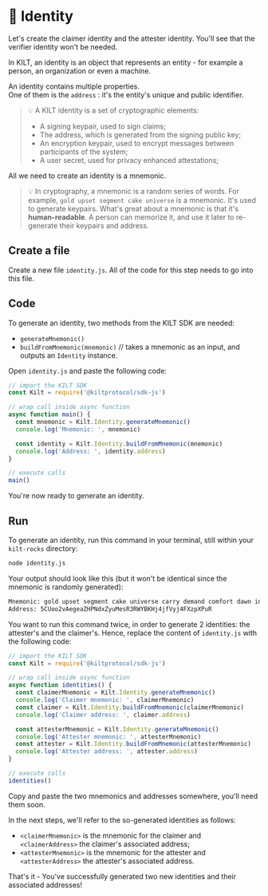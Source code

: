 # 👤 Identity

Let's create the <span class="label-role claimer">claimer</span> identity and the <span class="label-role attester">attester</span> identity. You'll see that the <span class="label-role verifier">verifier</span> identity won't be needed.

In KILT, an identity is an object that represents an entity - for example a person, an organization or even a machine.

An identity contains multiple properties.  
One of them is the `address` : it's the entity's unique and public identifier.

> 💡 A KILT identity is a set of cryptographic elements:
>
> - A signing keypair, used to sign claims;
> - The address, which is generated from the signing public key;
> - An encryption keypair, used to encrypt messages between participants of the system;
> - A user secret, used for privacy enhanced attestations;

All we need to create an identity is a mnemonic.

> 💡 In cryptography, a mnemonic is a random series of words. For example, `gold upset segment cake universe` is a mnemonic. It's used to generate keypairs. What's great about a mnemonic is that it's **human-readable**. A person can memorize it, and use it later to re-generate their keypairs and address.

## Create a file

Create a new file `identity.js`.
All of the code for this step needs to go into this file.

## Code

To generate an identity, two methods from the KILT SDK are needed:

- `generateMnemonic()`
- `buildFromMnemonic(mnemonic)` // takes a mnemonic as an input, and outputs an `Identity` instance.

Open `identity.js` and paste the following code:

<!-- copy and paste 🚧 1️⃣ identity_example from 1_identity.ts -->

<!-- IMPORTANT ❗️ Respect the UNCOMMENT-LINE and REMOVE-LINE comments -->

```javascript
// import the KILT SDK
const Kilt = require('@kiltprotocol/sdk-js')

// wrap call inside async function
async function main() {
  const mnemonic = Kilt.Identity.generateMnemonic()
  console.log('Mnemonic: ', mnemonic)

  const identity = Kilt.Identity.buildFromMnemonic(mnemonic)
  console.log('Address: ', identity.address)
}

// execute calls
main()
```

You're now ready to generate an identity.

## Run

To generate an identity, run this command in your terminal, still within your `kilt-rocks` directory:

```bash
node identity.js
```

Your output should look like this (but it won't be identical since the mnemonic is randomly generated):

```bash
Mnemonic: gold upset segment cake universe carry demand comfort dawn invite element capital
Address: 5CUoo2vAegeaZHPNdxZyuMesR3RWYBKHj4jfVyj4FXzpXPuR
```

You want to run this command twice, in order to generate 2 identities: the <span class="label-role attester">attester</span>'s and the <span class="label-role claimer">claimer</span>'s. Hence, replace the content of `identity.js` with the following code:

<!-- copy and paste 🚧 2️⃣ identities_example from 1_identity.ts -->

<!-- IMPORTANT ❗️ Respect the UNCOMMENT-LINE and REMOVE-LINE comments -->

```javascript
// import the KILT SDK
const Kilt = require('@kiltprotocol/sdk-js')

// wrap call inside async function
async function identities() {
  const claimerMnemonic = Kilt.Identity.generateMnemonic()
  console.log('Claimer mnemonic: ', claimerMnemonic)
  const claimer = Kilt.Identity.buildFromMnemonic(claimerMnemonic)
  console.log('Claimer address: ', claimer.address)

  const attesterMnemonic = Kilt.Identity.generateMnemonic()
  console.log('Attester mnemonic: ', attesterMnemonic)
  const attester = Kilt.Identity.buildFromMnemonic(attesterMnemonic)
  console.log('Attester address: ', attester.address)
}

// execute calls
identities()
```

Copy and paste the two mnemonics and addresses somewhere, you'll need them soon.

In the next steps, we'll refer to the so-generated identities as follows:

- `<claimerMnemonic>` is the mnemonic for the claimer and `<claimerAddress>` the claimer's associated address;
- `<attesterMnemonic>` is the mnemonic for the attester and `<attesterAddress>` the attester's associated address.

That's it - You've successfully generated two new identities and their associated addresses!
